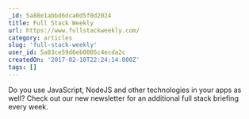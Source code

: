 ```yaml
---
_id: 5a88e1abbd6dca0d5f0d2024
title: Full Stack Weekly
url: https://www.fullstackweekly.com/
category: articles
slug: 'full-stack-weekly'
user_id: 5a83ce59d6eb0005c4ecda2c
createdOn: '2017-02-10T22:24:14.000Z'
tags: []
---
```


Do you use JavaScript, NodeJS and other technologies in your apps as well? Check out our new newsletter for an additional full stack briefing every week.
